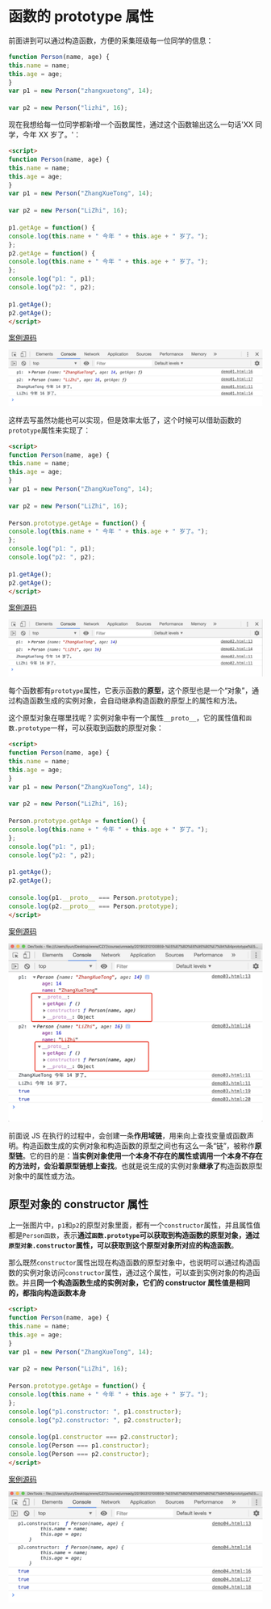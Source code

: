 # 函数的 prototype 属性

前面讲到可以通过构造函数，方便的采集班级每一位同学的信息：

```js
function Person(name, age) {
this.name = name;
this.age = age;
}
var p1 = new Person("zhangxuetong", 14);

var p2 = new Person("lizhi", 16);
```

现在我想给每一位同学都新增一个函数属性，通过这个函数输出这么一句话'XX 同学，今年 XX 岁了。'：

```html
<script>
function Person(name, age) {
this.name = name;
this.age = age;
}
var p1 = new Person("ZhangXueTong", 14);

var p2 = new Person("LiZhi", 16);

p1.getAge = function() {
console.log(this.name + " 今年 " + this.age + " 岁了。");
};
p2.getAge = function() {
console.log(this.name + " 今年 " + this.age + " 岁了。");
};
console.log("p1: ", p1);
console.log("p2: ", p2);

p1.getAge();
p2.getAge();
</script>
```

[案例源码](./demo/demo01.html)

![](./images/01.png)

这样去写虽然功能也可以实现，但是效率太低了，这个时候可以借助函数的`prototype`属性来实现了：

```html
<script>
function Person(name, age) {
this.name = name;
this.age = age;
}
var p1 = new Person("ZhangXueTong", 14);

var p2 = new Person("LiZhi", 16);

Person.prototype.getAge = function() {
console.log(this.name + " 今年 " + this.age + " 岁了。");
};
console.log("p1: ", p1);
console.log("p2: ", p2);

p1.getAge();
p2.getAge();
</script>
```

[案例源码](./demo/demo02.html)

![](./images/02.png)

每个函数都有`prototype`属性，它表示函数的**原型**，这个原型也是一个“对象”，通过构造函数生成的实例对象，会自动继承构造函数的原型上的属性和方法。

这个原型对象在哪里找呢？实例对象中有一个属性`__proto__`，它的属性值和`函数.prototype`一样，可以获取到函数的原型对象：

```html
<script>
function Person(name, age) {
this.name = name;
this.age = age;
}
var p1 = new Person("ZhangXueTong", 14);

var p2 = new Person("LiZhi", 16);

Person.prototype.getAge = function() {
console.log(this.name + " 今年 " + this.age + " 岁了。");
};
console.log("p1: ", p1);
console.log("p2: ", p2);

p1.getAge();
p2.getAge();

console.log(p1.__proto__ === Person.prototype);
console.log(p2.__proto__ === Person.prototype);
</script>
```

[案例源码](./demo/demo03.html)

![](./images/03.png)

前面说 JS 在执行的过程中，会创建一条**作用域链**，用来向上查找变量或函数声明。构造函数生成的实例对象和构造函数的原型之间也有这么一条“链”，被称作**原型链**。它的目的是：**当实例对象使用一个本身不存在的属性或调用一个本身不存在的方法时，会沿着原型链想上查找**。也就是说生成的实例对象**继承了**构造函数原型对象中的属性或方法。

## 原型对象的 constructor 属性

上一张图片中，`p1`和`p2`的原型对象里面，都有一个`constructor`属性，并且属性值都是`Person函数`，表示**通过`函数.prototype`可以获取到构造函数的原型对象，通过`原型对象.constructor`属性，可以获取到这个原型对象所对应的构造函数**。

那么既然`constructor`属性出现在构造函数的原型对象中，也说明可以通过构造函数的实例对象访问`constructor`属性，通过这个属性，可以查到实例对象的构造函数。并且**同一个构造函数生成的实例对象，它们的 constructor 属性值是相同的，都指向构造函数本身**

```html
<script>
function Person(name, age) {
this.name = name;
this.age = age;
}
var p1 = new Person("ZhangXueTong", 14);

var p2 = new Person("LiZhi", 16);

Person.prototype.getAge = function() {
console.log(this.name + " 今年 " + this.age + " 岁了。");
};
console.log("p1.constructor: ", p1.constructor);
console.log("p2.constructor: ", p2.constructor);

console.log(p1.constructor === p2.constructor);
console.log(Person === p1.constructor);
console.log(Person === p2.constructor);
</script>
```

[案例源码](./demo/demo04.html)

![](./images/04.png)
